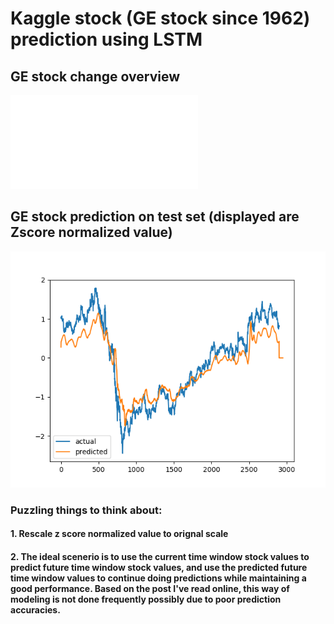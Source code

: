 # Kaggle stock (GE stock since 1962) prediction using LSTM

## GE stock change overview
![GE stock change](kaggle_stock_market_raw.html)

## GE stock prediction on test set (displayed are Zscore normalized value)
![GE test result](test_pred_true.png)


### Puzzling things to think about:
#### 1. Rescale z score normalized value to orignal scale
#### 2. The ideal scenerio is to use the current time window stock values to predict future time window stock values, and use the predicted future time window values to continue doing predictions while maintaining a good performance. Based on the post I've read online, this way of modeling is not done frequently possibly due to poor prediction accuracies. 

